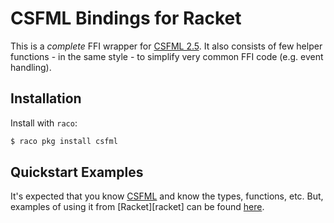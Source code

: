 # CSFML Bindings for Racket

This is a _complete_ FFI wrapper for [CSFML 2.5][csfml]. It also consists of few helper functions - in the same style - to simplify very common FFI code (e.g. event handling).

## Installation

Install with `raco`:

```bash
$ raco pkg install csfml
```

## Quickstart Examples

It's expected that you know [CSFML][csfml] and know the types, functions, etc. But, examples of using it from [Racket][racket] can be found [here][examples].



[csfml]: https://www.sfml-dev.org/
[examples]: https://github.com/massung/racket-csfml/tree/master/examples
